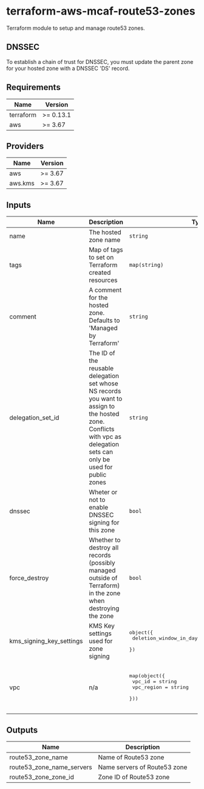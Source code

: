 # terraform-aws-mcaf-route53-zones

Terraform module to setup and manage route53 zones.

## DNSSEC

To establish a chain of trust for DNSSEC, you must update the parent zone for your hosted zone with a DNSSEC 'DS' record.

<!--- BEGIN_TF_DOCS --->
## Requirements

| Name | Version |
|------|---------|
| terraform | >= 0.13.1 |
| aws | >= 3.67 |

## Providers

| Name | Version |
|------|---------|
| aws | >= 3.67 |
| aws.kms | >= 3.67 |

## Inputs

| Name | Description | Type | Default | Required |
|------|-------------|------|---------|:--------:|
| name | The hosted zone name | `string` | n/a | yes |
| tags | Map of tags to set on Terraform created resources | `map(string)` | n/a | yes |
| comment | A comment for the hosted zone. Defaults to 'Managed by Terraform' | `string` | `null` | no |
| delegation\_set\_id | The ID of the reusable delegation set whose NS records you want to assign to the hosted zone. Conflicts with vpc as delegation sets can only be used for public zones | `string` | `null` | no |
| dnssec | Wheter or not to enable DNSSEC signing for this zone | `bool` | `false` | no |
| force\_destroy | Whether to destroy all records (possibly managed outside of Terraform) in the zone when destroying the zone | `bool` | `false` | no |
| kms\_signing\_key\_settings | KMS Key settings used for zone signing | <pre>object({<br>    deletion_window_in_days = optional(number, 30)<br>  })</pre> | `{}` | no |
| vpc | n/a | <pre>map(object({<br>    vpc_id     = string<br>    vpc_region = string<br>  }))</pre> | <pre>{<br>  "key": {<br>    "vpc_id": null,<br>    "vpc_region": null<br>  }<br>}</pre> | no |

## Outputs

| Name | Description |
|------|-------------|
| route53\_zone\_name | Name of Route53 zone |
| route53\_zone\_name\_servers | Name servers of Route53 zone |
| route53\_zone\_zone\_id | Zone ID of Route53 zone |

<!--- END_TF_DOCS --->
